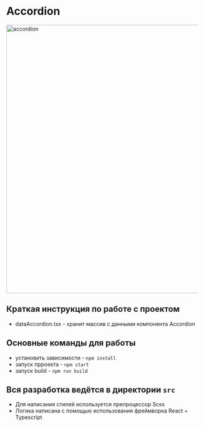# Accordion
<img width="705" alt="accordion" src="https://user-images.githubusercontent.com/41856053/135756389-ba6725aa-32fc-4f41-b830-eac12a3da288.png">

## Краткая инструкция по работе с проектом
* dataAccordion.tsx - хранит массив с данными компонента Accordion

## Основные команды для работы
* установить зависимости - `npm install`
* запуск прроекта - `npm start`
* запуск build - `npm run build`

## Вся разработка ведётся в директории `src`
* Для написания стилей используется препроцессор Scss
* Логика написана с помощью использования фреймворка React + Typescript
